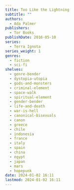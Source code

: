 ```yaml
---
title: Too Like the Lightning
subtitle: ""
authors:
  - Ada Palmer
publishers:
  - Tor Books
publishDate: 2016-05-10
series:
  - Terra Ignota
series_weight: 1
genres:
  - fiction
  - sci-fi
shelves:
  - genre-bender
  - dystopia-utopia
  - gods-and-monsters
  - criminal-element
  - space-walk
  - spiritual-element
  - gender-bender
  - life-and-death
  - war-is-hell
  - canonical-bisexuals
  - canon
  - greece
  - chile
  - indonesia
  - france
  - italy
  - spain
  - china
  - egypt
  - japan
  - mars
  - hopepunk
date: 2024-01-02 16:11
lastmod: 2024-01-02 16:11
---
```

